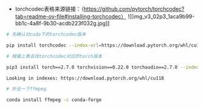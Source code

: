 * torchcodec表格来源链接：（https://github.com/pytorch/torchcodec?tab=readme-ov-file#installing-torchcodec）
![[img_v3_02p3_1aca9b99-bb1c-4a8f-9b30-acdb223f032g.jpg]]
```bash
# 先确认对cuda下的torchcodec版本

pip install torchcodec --index-url=https://download.pytorch.org/whl/cu118

# 根据上表去找torchcodec对应的torch版本

pip3 install torch==2.7.0 torchvision==0.22.0 torchaudio==2.7.0 --index-url https://download.pytorch.org/whl/cu118

Looking in indexes: https://download.pytorch.org/whl/cu118

# 补全一下ffmpeg

conda install ffmpeg -c conda-forge
```
